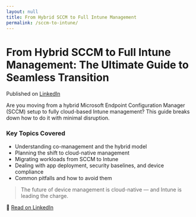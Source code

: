 ```yaml
---
layout: null
title: From Hybrid SCCM to Full Intune Management
permalink: /sccm-to-intune/
---
```


# From Hybrid SCCM to Full Intune Management: The Ultimate Guide to Seamless Transition

Published on [LinkedIn](https://www.linkedin.com/pulse/from-hybrid-sccm-full-intune-management-ultimate-guide-abhinay-khanna-ibdsc)

Are you moving from a hybrid Microsoft Endpoint Configuration Manager (SCCM) setup to fully cloud-based Intune management? This guide breaks down how to do it with minimal disruption.

### Key Topics Covered

- Understanding co-management and the hybrid model
- Planning the shift to cloud-native management
- Migrating workloads from SCCM to Intune
- Dealing with app deployment, security baselines, and device compliance
- Common pitfalls and how to avoid them

> The future of device management is cloud-native — and Intune is leading the charge.

🔗 [Read on LinkedIn](https://www.linkedin.com/pulse/from-hybrid-sccm-full-intune-management-ultimate-guide-abhinay-khanna-ibdsc)
